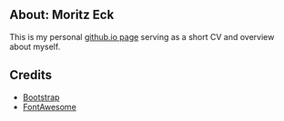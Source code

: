 ## About: Moritz Eck

This is my personal [github.io page](https://meck93.github.io) serving as a short CV and overview about myself.

## Credits
- [Bootstrap](http://getbootstrap.com/)
- [FontAwesome](http://fortawesome.github.io/Font-Awesome/)
